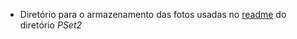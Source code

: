 - Diretório para o armazenamento das fotos usadas no [readme](https://github.com/Lokchin/uvv_bd_1_cc1m/tree/main/pset2) do diretório _PSet2_
